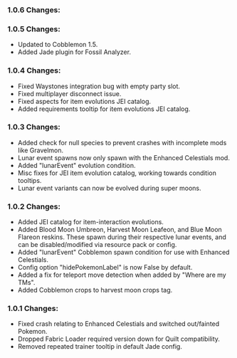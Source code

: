 ### 1.0.6 Changes:

### 1.0.5 Changes:
- Updated to Cobblemon 1.5.
- Added Jade plugin for Fossil Analyzer.
### 1.0.4 Changes:
- Fixed Waystones integration bug with empty party slot.
- Fixed multiplayer disconnect issue.
- Fixed aspects for item evolutions JEI catalog.
- Added requirements tooltip for item evolutions JEI catalog.
### 1.0.3 Changes:
- Added check for null species to prevent crashes with incomplete mods like Gravelmon.
- Lunar event spawns now only spawn with the Enhanced Celestials mod.
- Added "lunarEvent" evolution condition.
- Misc fixes for JEI item evolution catalog, working towards condition tooltips.
- Lunar event variants can now be evolved during super moons.
### 1.0.2 Changes:
- Added JEI catalog for item-interaction evolutions.
- Added Blood Moon Umbreon, Harvest Moon Leafeon, and Blue Moon Flareon reskins. These spawn during their respective lunar events, and can be disabled/modified via resource pack or config.
- Added "lunarEvent" Cobblemon spawn condition for use with Enhanced Celestials.
- Config option "hidePokemonLabel" is now False by default.
- Added a fix for teleport move detection when added by "Where are my TMs".
- Added Cobblemon crops to harvest moon crops tag.
### 1.0.1 Changes:
- Fixed crash relating to Enhanced Celestials and switched out/fainted Pokemon.
- Dropped Fabric Loader required version down for Quilt compatibility.
- Removed repeated trainer tooltip in default Jade config.